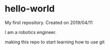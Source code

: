 # hello-world
My first repository. Created on 2019/04/11

I am a robotics engineer.

making this repo to start learning how to use git
